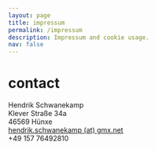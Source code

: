 ```yaml
---
layout: page
title: impressum
permalink: /impressum
description: Impressum and cookie usage.
nav: false
---
```


# contact
Hendrik Schwanekamp\
Klever Straße 34a\
46569 Hünxe\
[hendrik.schwanekamp (at) gmx.net](mailto:hendrik.schwanekamp@gmx.net)\
+49 157 76492810
